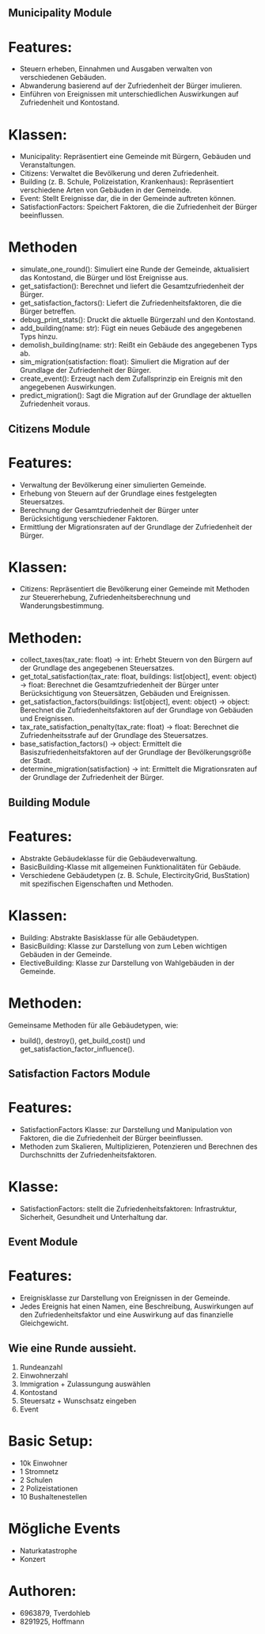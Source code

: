 ## Municipality Module
# Features:
- Steuern erheben, Einnahmen und Ausgaben verwalten von verschiedenen Gebäuden.
- Abwanderung basierend auf der Zufriedenheit der Bürger imulieren.
- Einführen von Ereignissen mit unterschiedlichen Auswirkungen auf Zufriedenheit und Kontostand.

# Klassen:
- Municipality: Repräsentiert eine Gemeinde mit Bürgern, Gebäuden und Veranstaltungen.
- Citizens: Verwaltet die Bevölkerung und deren Zufriedenheit.
- Building (z. B. Schule, Polizeistation, Krankenhaus): Repräsentiert verschiedene Arten von Gebäuden in der Gemeinde.
- Event: Stellt Ereignisse dar, die in der Gemeinde auftreten können.
- SatisfactionFactors: Speichert Faktoren, die die Zufriedenheit der Bürger beeinflussen.
  
# Methoden
- simulate_one_round(): Simuliert eine Runde der Gemeinde, aktualisiert das Kontostand, die Bürger und löst Ereignisse aus.
- get_satisfaction(): Berechnet und liefert die Gesamtzufriedenheit der Bürger.
- get_satisfaction_factors(): Liefert die Zufriedenheitsfaktoren, die die Bürger betreffen.
- debug_print_stats(): Druckt die aktuelle Bürgerzahl und den Kontostand.
- add_building(name: str): Fügt ein neues Gebäude des angegebenen Typs hinzu.
- demolish_building(name: str): Reißt ein Gebäude des angegebenen Typs ab.
- sim_migration(satisfaction: float): Simuliert die Migration auf der Grundlage der Zufriedenheit der Bürger.
- create_event(): Erzeugt nach dem Zufallsprinzip ein Ereignis mit den angegebenen Auswirkungen.
- predict_migration(): Sagt die Migration auf der Grundlage der aktuellen Zufriedenheit voraus.

## Citizens Module
# Features:
- Verwaltung der Bevölkerung einer simulierten Gemeinde. 
- Erhebung von Steuern auf der Grundlage eines festgelegten Steuersatzes.
- Berechnung der Gesamtzufriedenheit der Bürger unter Berücksichtigung verschiedener Faktoren.
- Ermittlung der Migrationsraten auf der Grundlage der Zufriedenheit der Bürger.

# Klassen:
- Citizens: Repräsentiert die Bevölkerung einer Gemeinde mit Methoden zur Steuererhebung, Zufriedenheitsberechnung und Wanderungsbestimmung.

# Methoden:
- collect_taxes(tax_rate: float) -> int: Erhebt Steuern von den Bürgern auf der Grundlage des angegebenen Steuersatzes.
- get_total_satisfaction(tax_rate: float, buildings: list[object], event: object) -> float: Berechnet die Gesamtzufriedenheit der Bürger unter Berücksichtigung von Steuersätzen, Gebäuden und Ereignissen.
- get_satisfaction_factors(buildings: list[object], event: object) -> object: Berechnet die Zufriedenheitsfaktoren auf der Grundlage von Gebäuden und Ereignissen.
- tax_rate_satisfaction_penalty(tax_rate: float) -> float: Berechnet die Zufriedenheitsstrafe auf der Grundlage des Steuersatzes.
- base_satisfaction_factors() -> object: Ermittelt die Basiszufriedenheitsfaktoren auf der Grundlage der Bevölkerungsgröße der Stadt.
- determine_migration(satisfaction) -> int: Ermittelt die Migrationsraten auf der Grundlage der Zufriedenheit der Bürger.

## Building Module
# Features:
- Abstrakte Gebäudeklasse für die Gebäudeverwaltung.
- BasicBuilding-Klasse mit allgemeinen Funktionalitäten für Gebäude.
- Verschiedene Gebäudetypen (z. B. Schule, ElectircityGrid, BusStation) mit spezifischen Eigenschaften und Methoden.

# Klassen:
- Building: Abstrakte Basisklasse für alle Gebäudetypen.
- BasicBuilding: Klasse zur Darstellung von zum Leben wichtigen Gebäuden in der Gemeinde.
- ElectiveBuilding: Klasse zur Darstellung von Wahlgebäuden in der Gemeinde.
  
# Methoden:
Gemeinsame Methoden für alle Gebäudetypen, wie:
- build(), destroy(), get_build_cost() und get_satisfaction_factor_influence().

## Satisfaction Factors Module
# Features:
- SatisfactionFactors Klasse: zur Darstellung und Manipulation von Faktoren, die die Zufriedenheit der Bürger beeinflussen.
- Methoden zum Skalieren, Multiplizieren, Potenzieren und Berechnen des Durchschnitts der Zufriedenheitsfaktoren.

# Klasse: 
- SatisfactionFactors: stellt die Zufriedenheitsfaktoren: Infrastruktur, Sicherheit, Gesundheit und Unterhaltung dar.

## Event Module
# Features: 
- Ereignisklasse zur Darstellung von Ereignissen in der Gemeinde.
- Jedes Ereignis hat einen Namen, eine Beschreibung, Auswirkungen auf den Zufriedenheitsfaktor und eine Auswirkung auf das finanzielle Gleichgewicht.


## Wie eine Runde aussieht.
1. Rundeanzahl 
2. Einwohnerzahl
3. Immigration + Zulassungung auswählen
4. Kontostand
5. Steuersatz + Wunschsatz eingeben
6. Event

# Basic Setup:
- 10k Einwohner
- 1 Stromnetz
- 2 Schulen
- 2 Polizeistationen
- 10 Bushaltenestellen
  
# Mögliche Events
- Naturkatastrophe
- Konzert


# Authoren:
- 6963879, Tverdohleb
- 8291925, Hoffmann
